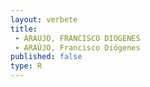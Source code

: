 ```yaml
---
layout: verbete
title:
 - ARAUJO, FRANCISCO DIOGENES
 - ARAÚJO, Francisco Diógenes
published: false
type: R
---
```


